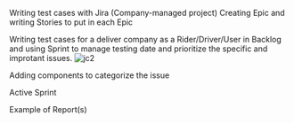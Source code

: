 Writing test cases with Jira (Company-managed project)
Creating Epic and writing Stories to put in each Epic

Writing test cases for a deliver company as a Rider/Driver/User in Backlog and using Sprint to manage testing date and prioritize the specific and improtant issues.
![jc2](https://github.com/jijdp/portfolio-details/assets/138129390/3cf4d92e-79b2-4fc3-8ef7-4ab92abd6462)


Adding components to categorize the issue

Active Sprint

Example of Report(s)
